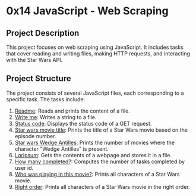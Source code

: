# 0x14 JavaScript - Web Scraping

## Project Description

This project focuses on web scraping using JavaScript. It includes tasks that cover reading and writing files, making HTTP requests, and interacting with the Star Wars API.

## Project Structure

The project consists of several JavaScript files, each corresponding to a specific task. The tasks include:

1. [Readme](./0-readme.js): Reads and prints the content of a file.
2. [Write me](./1-writeme.js): Writes a string to a file.
3. [Status code](./2-statuscode.js): Displays the status code of a GET request.
4. [Star wars movie title](./3-starwars_title.js): Prints the title of a Star Wars movie based on the episode number.
5. [Star wars Wedge Antilles](./4-starwars_count.js): Prints the number of movies where the character "Wedge Antilles" is present.
6. [Loripsum](./5-request_store.js): Gets the contents of a webpage and stores it in a file.
7. [How many completed?](./6-completed_tasks.js): Computes the number of tasks completed by user id.
8. [Who was playing in this movie?](./100-starwars_characters.js): Prints all characters of a Star Wars movie.
9. [Right order](./101-starwars_characters.js): Prints all characters of a Star Wars movie in the right order.
